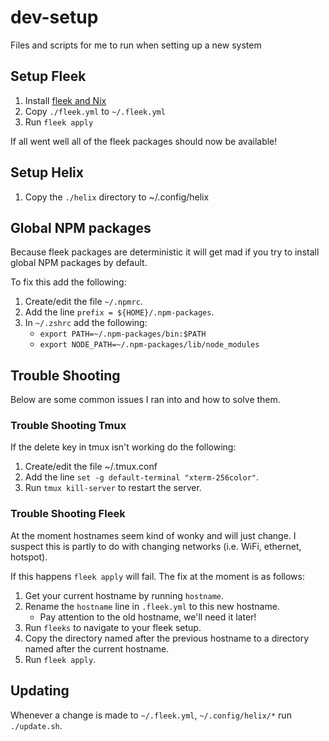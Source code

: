 # dev-setup

Files and scripts for me to run when setting up a new system

## Setup Fleek

1. Install [fleek and Nix](https://getfleek.dev/docs/installation)
2. Copy `./fleek.yml` to `~/.fleek.yml` 
3. Run `fleek apply`

If all went well all of the fleek packages should now be available!

## Setup Helix

1. Copy the `./helix` directory to ~/.config/helix


## Global NPM packages

Because fleek packages are deterministic it will get mad if you try to install global NPM packages by default.

To fix this add the following:

1. Create/edit the file `~/.npmrc`.
2. Add the line `prefix = ${HOME}/.npm-packages`.
3. In `~/.zshrc` add the following:
    - `export PATH=~/.npm-packages/bin:$PATH`
    - `export NODE_PATH=~/.npm-packages/lib/node_modules`

## Trouble Shooting

Below are some common issues I ran into and how to solve them.

### Trouble Shooting Tmux

If the delete key in tmux isn't working do the following:

1. Create/edit the file ~/.tmux.conf
2. Add the line `set -g default-terminal "xterm-256color"`.
3. Run `tmux kill-server` to restart the server.


### Trouble Shooting Fleek

At the moment hostnames seem kind of wonky and will just change. I suspect this is partly to do with changing networks (i.e. WiFi, ethernet, hotspot).

If this happens `fleek apply` will fail. The fix at the moment is as follows:

1. Get your current hostname by running `hostname`.
2. Rename the `hostname` line in `.fleek.yml` to this new hostname.
    - Pay attention to the old hostname, we'll need it later!
3. Run `fleeks` to navigate to your fleek setup.
4. Copy the directory named after the previous hostname to a directory named after the current hostname.
5. Run `fleek apply`.

## Updating

Whenever a change is made to `~/.fleek.yml`, `~/.config/helix/*` run `./update.sh`.
